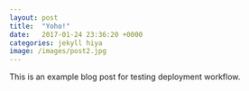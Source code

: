 ```yaml
---
layout: post
title:  "Yoho!"
date:   2017-01-24 23:36:20 +0000
categories: jekyll hiya
image: /images/post2.jpg
---
```

This is an example blog post for testing deployment workflow.
